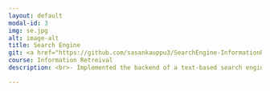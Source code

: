 ```yaml
---
layout: default
modal-id: 3
img: se.jpg
alt: image-alt
title: Search Engine
git: <a href="https://github.com/sasankauppu3/SearchEngine-InformationRetrieval-Coursework">Github</a>
course: Information Retreival
description: <br>- Implemented the backend of a text-based search engine using Python, Beautiful Soup, Java, and Lucene.<br>- Algorithms implemented for search engine include Page Rank, BM25, TF-IDF alongside query expansion and pseudo-relevance feedback techniques. <br>- The performance of the search engine has been proved efficient by scores measured during Mean Average Precision, Mean Reciprocal Ranking, Recall, and P@K.

---
```

